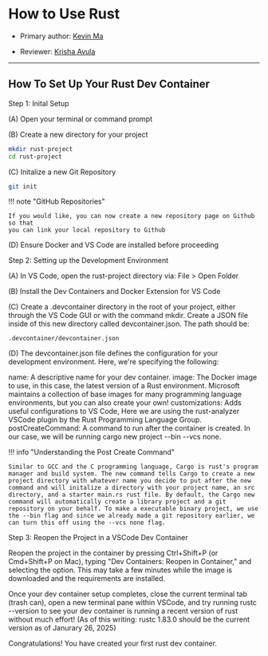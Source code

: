 # How to Use Rust
* Primary author: [Kevin Ma](https://github.com/Kevinofma)

* Reviewer: [Krisha Avula](https://github.com/krisha188)

---
How To Set Up Your Rust Dev Container
---

Step 1: Inital Setup

(A) Open your terminal or command prompt

(B) Create a new directory for your project

``` bash
mkdir rust-project
cd rust-project
```

(C) Initalize a new Git Repository

``` bash
git init
```

!!! note "GitHub Repositories"

    If you would like, you can now create a new repository page on Github so that
    you can link your local repository to Github

(D) Ensure Docker and VS Code are installed before proceeding

Step 2: Setting up the Development Environment

(A) In VS Code, open the rust-project directory via: File > Open Folder

(B) Install the Dev Containers and Docker Extension for VS Code

(C) Create a .devcontainer directory in the root of your project, either through
    the VS Code GUI or with the command mkdir. Create a JSON file inside of this
    new directory called devcontainer.json. The path should be:

  
    .devcontainer/devcontainer.json


(D) The devcontainer.json file defines the configuration for your development environment. Here, we're specifying the following:

name: A descriptive name for your dev container.
image: The Docker image to use, in this case, the latest version of a Rust environment. Microsoft maintains a collection of base images for many programming language environments, but you can also create your own!
customizations: Adds useful configurations to VS Code, Here we are using the rust-analyzer VSCode plugin by the Rust Programming Language Group.
postCreateCommand: A command to run after the container is created. In our case, we will be running cargo new project --bin --vcs none.

!!! info "Understanding the Post Create Command"

    Similar to GCC and the C programming language, Cargo is rust's program manager and build system. The new command tells Cargo to create a new project directory with whatever name you decide to put after the new command and will initalize a directory with your project name, an src directory, and a starter main.rs rust file. By default, the Cargo new command will automatically create a library project and a git repository on your behalf. To make a executable binary project, we use the --bin flag and since we already made a git repository earlier, we can turn this off using the --vcs none flag.

Step 3: Reopen the Project in a VSCode Dev Container

Reopen the project in the container by pressing Ctrl+Shift+P (or Cmd+Shift+P on Mac), typing "Dev Containers: Reopen in Container," and selecting the option. This may take a few minutes while the image is downloaded and the requirements are installed.

Once your dev container setup completes, close the current terminal tab (trash can), open a new terminal pane within VSCode, and try running rustc --version to see your dev container is running a recent version of rust without much effort! (As of this writing: rustc 1.83.0 should be the current version as of Janurary 26, 2025)

Congratulations! You have created your first rust dev container.